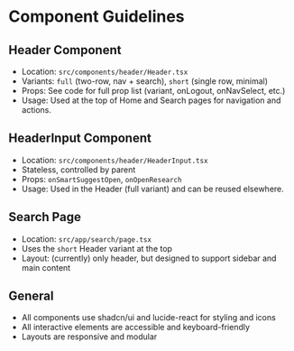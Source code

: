 # Component Guidelines

## Header Component
- Location: `src/components/header/Header.tsx`
- Variants: `full` (two-row, nav + search), `short` (single row, minimal)
- Props: See code for full prop list (variant, onLogout, onNavSelect, etc.)
- Usage: Used at the top of Home and Search pages for navigation and actions.

## HeaderInput Component
- Location: `src/components/header/HeaderInput.tsx`
- Stateless, controlled by parent
- Props: `onSmartSuggestOpen`, `onOpenResearch`
- Usage: Used in the Header (full variant) and can be reused elsewhere.

## Search Page
- Location: `src/app/search/page.tsx`
- Uses the `short` Header variant at the top
- Layout: (currently) only header, but designed to support sidebar and main content

## General
- All components use shadcn/ui and lucide-react for styling and icons
- All interactive elements are accessible and keyboard-friendly
- Layouts are responsive and modular 
